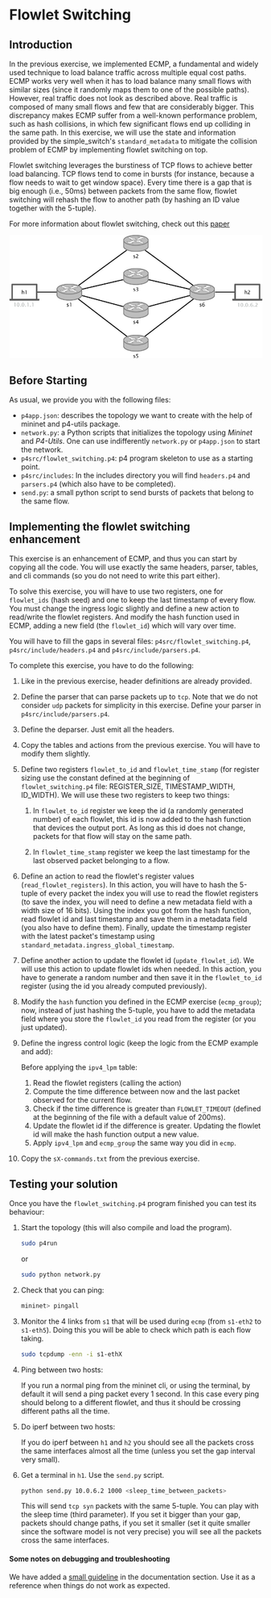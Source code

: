 # Flowlet Switching

## Introduction

In the previous exercise, we implemented ECMP, a fundamental and widely used technique to load balance traffic across multiple equal cost paths. ECMP works very well when it has to load balance many small flows with similar sizes (since it
randomly maps them to one of the possible paths). However, real traffic does not look as described above. Real traffic is composed of many
small flows and few that are considerably bigger. This discrepancy makes ECMP suffer from a well-known performance problem, such as hash collisions,
in which few significant flows end up colliding in the same path. In this exercise, we will use the state and information provided by the simple_switch's
`standard_metadata` to mitigate the collision problem of ECMP by implementing flowlet switching on top.

Flowlet switching leverages the burstiness of TCP flows to achieve better load balancing. TCP flows tend to come in bursts (for instance, because
a flow needs to wait to get window space). Every time there is a gap that is big enough (i.e., 50ms) between packets from the same flow, flowlet switching
will rehash the flow to another path (by hashing an ID value together with the 5-tuple).

For more information about flowlet switching, check out this [paper](https://www.usenix.org/system/files/conference/nsdi17/nsdi17-vanini.pdf)

<p align="center">
<img src="images/multi_hop_topo.png" title="Multi Hop Topology"/>
<p/>


## Before Starting

As usual, we provide you with the following files:

- `p4app.json`: describes the topology we want to create with the help of mininet and p4-utils package.
- `network.py`: a Python scripts that initializes the topology using *Mininet* and *P4-Utils*. One can use indifferently `network.py` or `p4app.json` to start the network.
- `p4src/flowlet_switching.p4`: p4 program skeleton to use as a starting point.
- `p4src/includes`: In the includes directory you will find `headers.p4` and `parsers.p4` (which also have to be completed).
- `send.py`: a small python script to send bursts of packets that belong to the same flow.

## Implementing the flowlet switching enhancement

This exercise is an enhancement of ECMP, and thus you can start by copying all the code. You will use exactly the same headers,
parser, tables, and cli commands (so you do not need to write this part either).

To solve this exercise, you will have to use two registers, one for `flowlet_ids` (hash seed) and one to keep the last timestamp of
every flow. You must change the ingress logic slightly and define a new action to read/write the flowlet registers. And modify
the hash function used in ECMP, adding a new field (the `flowlet_id`) which will vary over time.

You will have to fill the gaps in several files: `p4src/flowlet_switching.p4`, `p4src/include/headers.p4`
and `p4src/include/parsers.p4`.

To complete this exercise, you have to do the following:

1. Like in the previous exercise, header definitions are already provided.

2. Define the parser that can parse packets up to `tcp`. Note that we do not consider `udp` packets for simplicity in this exercise. Define your parser in `p4src/include/parsers.p4`.

3. Define the deparser. Just emit all the headers.

4. Copy the tables and actions from the previous exercise. You will have to modify them slightly.

5. Define two registers `flowlet_to_id` and `flowlet_time_stamp` (for register sizing use the constant defined at the
beginning of `flowlet_switching.p4` file: REGISTER_SIZE, TIMESTAMP_WIDTH, ID_WIDTH). We will use these two registers to keep two things:

    1. In `flowlet_to_id` register we keep the id (a randomly generated number) of each flowlet, this id is now added to the hash function that devices the output port. As long as this id does not change, packets for that flow will stay on the same path.

    2. In `flowlet_time_stamp` register we keep the last timestamp for the last observed packet belonging to a flow.

6. Define an action to read the flowlet's register values (`read_flowlet_registers`). In this action, you will have to hash the 5-tuple
of every packet the index you will use to read the flowlet registers (to save the index, you will need to define a new metadata field with a width size of 16 bits). Using the index you got from the hash function, read flowlet id and last timestamp and save them in a metadata field (you
also have to define them). Finally, update the timestamp register with the latest packet's timestamp using `standard_metadata.ingress_global_timestamp`.

7. Define another action to update the flowlet id (`update_flowlet_id`). We will use this action to update flowlet ids when needed.
In this action, you have to generate a random number and then save it in the `flowlet_to_id` register (using the id you already computed previously).

8. Modify the `hash` function you defined in the ECMP exercise (`ecmp_group`); now, instead of just hashing the 5-tuple, you have to add the metadata field where you store the `flowlet_id` you read from the register (or you just updated).

9. Define the ingress control logic (keep the logic from the ECMP example and add):

    Before applying the `ipv4_lpm` table:

    1. Read the flowlet registers (calling the action)
    2. Compute the time difference between now and the last packet observed for the current flow.
    3. Check if the time difference is greater than `FLOWLET_TIMEOUT` (defined at the beginning of the file with a default
    value of 200ms).
    4. Update the flowlet id if the difference is greater. Updating the flowlet id will make the hash function output a new value.
    5. Apply `ipv4_lpm` and `ecmp_group` the same way you did in `ecmp`.

10. Copy the `sX-commands.txt` from the previous exercise.

## Testing your solution

Once you have the `flowlet_switching.p4` program finished you can test its behaviour:

1. Start the topology (this will also compile and load the program).
   ```bash
   sudo p4run
   ```
   or
   ```bash
   sudo python network.py
   ```

2. Check that you can ping:

   ```bash
   mininet> pingall
   ```

3. Monitor the 4 links from `s1` that will be used during `ecmp` (from `s1-eth2` to `s1-eth5`). Doing this you will be able to check which path is each flow taking.

   ```bash
   sudo tcpdump -enn -i s1-ethX
   ```

4. Ping between two hosts:

   If you run a normal ping from the mininet cli, or using the terminal, by default it will send a ping packet every 1 second. In this
   case every ping should belong to a different flowlet, and thus it should be crossing different paths all the time.

5. Do iperf between two hosts:

   If you do iperf between `h1` and `h2` you should see all the packets cross the same interfaces almost
   all the time (unless you set the gap interval very small).


6. Get a terminal in `h1`. Use the `send.py` script.

   ```bash
   python send.py 10.0.6.2 1000 <sleep_time_between_packets>
   ```

   This will send `tcp syn` packets with the same 5-tuple. You can play with the sleep time (third parameter). If you set it bigger than your gap, packets should change
   paths, if you set it smaller (set it quite smaller since the software model is not very precise) you will see all the packets cross the same interfaces.

#### Some notes on debugging and troubleshooting

We have added a [small guideline](https://github.com/nsg-ethz/p4-learning/wiki/Debugging-and-Troubleshooting) in the documentation section. Use it as a reference when things do not work as
expected.



